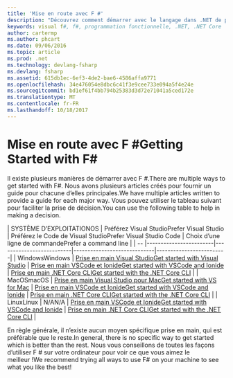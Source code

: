 ```yaml
---
title: 'Mise en route avec F #'
description: "Découvrez comment démarrer avec le langage dans .NET de programmation F #."
keywords: visual f#, f#, programmation fonctionnelle, .NET, .NET Core
author: cartermp
ms.author: phcart
ms.date: 09/06/2016
ms.topic: article
ms.prod: .net
ms.technology: devlang-fsharp
ms.devlang: fsharp
ms.assetid: 615db1ec-6ef3-4de2-bae6-4586affa9771
ms.openlocfilehash: 34e476054e8dbc6c41f3e9cee733e094a5f4e24e
ms.sourcegitcommit: bd1ef61f4bb794b25383d3d72e71041a5ced172e
ms.translationtype: MT
ms.contentlocale: fr-FR
ms.lasthandoff: 10/18/2017
---
```

# <a name="getting-started-with-f"></a><span data-ttu-id="9e459-104">Mise en route avec F #</span><span class="sxs-lookup"><span data-stu-id="9e459-104">Getting Started with F#</span></span> #

<span data-ttu-id="9e459-105">Il existe plusieurs manières de démarrer avec F #.</span><span class="sxs-lookup"><span data-stu-id="9e459-105">There are multiple ways to get started with F#.</span></span>  <span data-ttu-id="9e459-106">Nous avons plusieurs articles créés pour fournir un guide pour chacune d’elles principales.</span><span class="sxs-lookup"><span data-stu-id="9e459-106">We have multiple articles written to provide a guide for each major way.</span></span>  <span data-ttu-id="9e459-107">Vous pouvez utiliser le tableau suivant pour faciliter la prise de décision.</span><span class="sxs-lookup"><span data-stu-id="9e459-107">You can use the following table to help in making a decision.</span></span>

| <span data-ttu-id="9e459-108">SYSTÈME D’EXPLOITATION</span><span class="sxs-lookup"><span data-stu-id="9e459-108">OS</span></span> | <span data-ttu-id="9e459-109">Préférez Visual Studio</span><span class="sxs-lookup"><span data-stu-id="9e459-109">Prefer Visual Studio</span></span> | <span data-ttu-id="9e459-110">Préférez le Code de Visual Studio</span><span class="sxs-lookup"><span data-stu-id="9e459-110">Prefer Visual Studio Code</span></span> | <span data-ttu-id="9e459-111">Choix d’une ligne de commande</span><span class="sxs-lookup"><span data-stu-id="9e459-111">Prefer a command line</span></span> |
| -- |------------------------|--------------------------|-----------------------------|-------------------------|
| <span data-ttu-id="9e459-112">Windows</span><span class="sxs-lookup"><span data-stu-id="9e459-112">Windows</span></span> | [<span data-ttu-id="9e459-113">Prise en main Visual Studio</span><span class="sxs-lookup"><span data-stu-id="9e459-113">Get started with Visual Studio</span></span>](get-started-visual-studio.md) | [<span data-ttu-id="9e459-114">Prise en main VSCode et Ionide</span><span class="sxs-lookup"><span data-stu-id="9e459-114">Get started with VSCode and Ionide</span></span>](get-started-vscode.md) | [<span data-ttu-id="9e459-115">Prise en main .NET Core CLI</span><span class="sxs-lookup"><span data-stu-id="9e459-115">Get started with the .NET Core CLI</span></span>](get-started-command-line.md) |
| <span data-ttu-id="9e459-116">MacOS</span><span class="sxs-lookup"><span data-stu-id="9e459-116">macOS</span></span> | [<span data-ttu-id="9e459-117">Prise en main Visual Studio pour Mac</span><span class="sxs-lookup"><span data-stu-id="9e459-117">Get started with VS for Mac</span></span>](get-started-with-visual-studio-for-mac.md) | [<span data-ttu-id="9e459-118">Prise en main VSCode et Ionide</span><span class="sxs-lookup"><span data-stu-id="9e459-118">Get started with VSCode and Ionide</span></span>](get-started-vscode.md) | [<span data-ttu-id="9e459-119">Prise en main .NET Core CLI</span><span class="sxs-lookup"><span data-stu-id="9e459-119">Get started with the .NET Core CLI</span></span>](get-started-command-line.md) |
| <span data-ttu-id="9e459-120">Linux</span><span class="sxs-lookup"><span data-stu-id="9e459-120">Linux</span></span> | <span data-ttu-id="9e459-121">N/A</span><span class="sxs-lookup"><span data-stu-id="9e459-121">N/A</span></span> | [<span data-ttu-id="9e459-122">Prise en main VSCode et Ionide</span><span class="sxs-lookup"><span data-stu-id="9e459-122">Get started with VSCode and Ionide</span></span>](get-started-vscode.md) | [<span data-ttu-id="9e459-123">Prise en main .NET Core CLI</span><span class="sxs-lookup"><span data-stu-id="9e459-123">Get started with the .NET Core CLI</span></span>](get-started-command-line.md) |

<span data-ttu-id="9e459-124">En règle générale, il n’existe aucun moyen spécifique prise en main, qui est préférable que le reste.</span><span class="sxs-lookup"><span data-stu-id="9e459-124">In general, there is no specific way to get started which is better than the rest.</span></span>  <span data-ttu-id="9e459-125">Nous vous conseillons de toutes les façons d’utiliser F # sur votre ordinateur pour voir ce que vous aimez le meilleur !</span><span class="sxs-lookup"><span data-stu-id="9e459-125">We recommend trying all ways to use F# on your machine to see what you like the best!</span></span>
